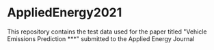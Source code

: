 # AppliedEnergy2021
This repository contains the test data used for the paper titled "Vehicle Emissions Prediction ***" submitted to the Applied Energy Journal
